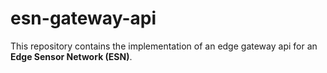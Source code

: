 # esn-gateway-api
This repository contains the implementation of an edge gateway api for an **Edge Sensor Network (ESN)**.
